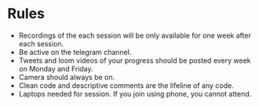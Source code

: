 # Rules
- Recordings of the each session will be only available for one week after each session.
- Be active on the telegram channel.
- Tweets and loom videos of your progress should be posted every week on Monday and Friday.
- Camera should always be on.
- Clean code and descriptive comments are the lifeline of any code.
- Laptops needed for session. If you join using phone, you cannot attend.